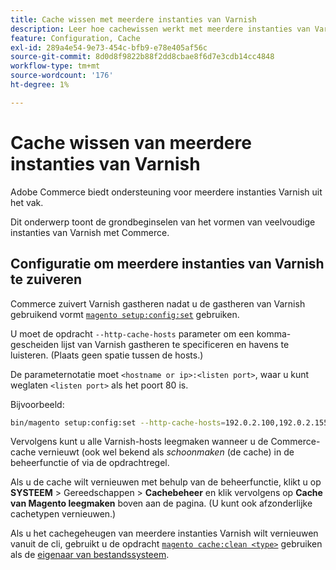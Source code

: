 ```yaml
---
title: Cache wissen met meerdere instanties van Varnish
description: Leer hoe cachewissen werkt met meerdere instanties van Varnish.
feature: Configuration, Cache
exl-id: 289a4e54-9e73-454c-bfb9-e78e405af56c
source-git-commit: 8d0d8f9822b88f2dd8cbae8f6d7e3cdb14cc4848
workflow-type: tm+mt
source-wordcount: '176'
ht-degree: 1%

---
```


# Cache wissen van meerdere instanties van Varnish

Adobe Commerce biedt ondersteuning voor meerdere instanties Varnish uit het vak.

Dit onderwerp toont de grondbeginselen van het vormen van veelvoudige instanties van Varnish met Commerce.

## Configuratie om meerdere instanties van Varnish te zuiveren

Commerce zuivert Varnish gastheren nadat u de gastheren van Varnish gebruikend vormt [`magento setup:config:set`](../../installation/tutorials/deployment.md) gebruiken.

U moet de opdracht `--http-cache-hosts` parameter om een komma-gescheiden lijst van Varnish gastheren te specificeren en havens te luisteren. (Plaats geen spatie tussen de hosts.)

De parameternotatie moet `<hostname or ip>:<listen port>`, waar u kunt weglaten `<listen port>` als het poort 80 is.

Bijvoorbeeld:

```bash
bin/magento setup:config:set --http-cache-hosts=192.0.2.100,192.0.2.155:8080
```

Vervolgens kunt u alle Varnish-hosts leegmaken wanneer u de Commerce-cache vernieuwt (ook wel bekend als _schoonmaken_ (de cache) in de beheerfunctie of via de opdrachtregel.

Als u de cache wilt vernieuwen met behulp van de beheerfunctie, klikt u op **SYSTEEM** > Gereedschappen > **Cachebeheer** en klik vervolgens op **Cache van Magento leegmaken** boven aan de pagina. (U kunt ook afzonderlijke cachetypen vernieuwen.)

Als u het cachegeheugen van meerdere instanties Varnish wilt vernieuwen vanuit de cli, gebruikt u de opdracht [`magento cache:clean <type>`](../cli/manage-cache.md#clean-and-flush-cache-types) gebruiken als de [eigenaar van bestandssysteem](../../installation/prerequisites/file-system/overview.md).
